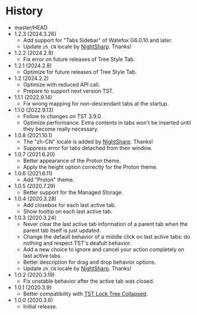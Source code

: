 # History

 - master/HEAD
 - 1.2.3 (2024.3.26)
   * Add support for "Tabs Sidebar" of Watefox G6.0.10 and later.
   * Update `zh_CN` locale by [NightSharp](https://github.com/NightSharp). Thanks!
 - 1.2.2 (2024.2.9)
   * Fix error on future releases of Tree Style Tab.
 - 1.2.1 (2024.2.8)
   * Optimize for future releases of Tree Style Tab.
 - 1.2 (2024.2.2)
   * Optimize with reduced API call.
   * Prepare to support next version TST.
 - 1.1.1 (2022.9.14)
   * Fix wrong mapping for non-descendant tabs at the startup.
 - 1.1.0 (2022.9.13)
   * Follow to changes on TST 3.9.0.
   * Optimize performance. Extra contents in tabs won't be inserted until they become really necessary.
 - 1.0.8 (2021.10.1)
   * The "zh-CN" locale is added by [NightSharp](https://github.com/NightSharp). Thanks!
   * Suppress error for tabs detached from their window.
 - 1.0.7 (2021.6.20)
   * Better appearance of the Proton theme.
   * Apply the height option correctly for the Proton theme.
 - 1.0.6 (2021.6.11)
   * Add "Proton" theme.
 - 1.0.5 (2020.7.29)
   * Better support for the Managed Storage.
 - 1.0.4 (2020.3.28)
   * Add closebox for each last active tab.
   * Show tooltip on each last active tab.
 - 1.0.3 (2020.3.24)
   * Never clear the last active tab information of a parent tab when the parent tab itself is just updated.
   * Change the default behavior of a middle click on last active tabs: do nothing and respect TST's deafult behavior.
   * Add a new choice to ignore and cancel your action completely on last active tabs.
   * Better description for drag and drop behavior options.
   * Update `zh_CN` locale by [NightSharp](https://github.com/NightSharp). Thanks!
 - 1.0.2 (2020.3.19)
   * Fix unstable behavior after the active tab was closed.
 - 1.0.1 (2020.3.9)
   * Better compatibility with [TST Lock Tree Collapsed](https://addons.mozilla.org/firefox/addon/tst-lock-tree-collapsed/).
 - 1.0.0 (2020.3.6)
   * Initial release.
